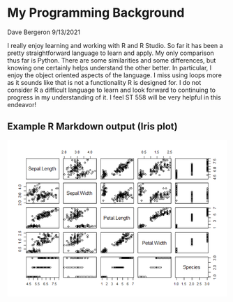 My Programming Background
================
Dave Bergeron
9/13/2021

I really enjoy learning and working with R and R Studio. So far it has
been a pretty straightforward language to learn and apply. My only
comparison thus far is Python. There are some similarities and some
differences, but knowing one certainly helps understand the other
better. In particular, I enjoy the object oriented aspects of the
language. I miss using loops more as it sounds like that is not a
functionality R is designed for. I do not consider R a difficult
language to learn and look forward to continuing to progress in my
understanding of it. I feel ST 558 will be very helpful in this
endeavor!

## Example R Markdown output (Iris plot)

![](../images/plot%20iris-1.png)<!-- -->
